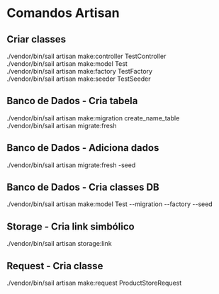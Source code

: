 # Comandos Artisan 

## Criar classes
./vendor/bin/sail artisan make:controller TestController \
./vendor/bin/sail artisan make:model Test \
./vendor/bin/sail artisan make:factory TestFactory \
./vendor/bin/sail artisan make:seeder TestSeeder

## Banco de Dados - Cria tabela
./vendor/bin/sail artisan make:migration create_name_table \
./vendor/bin/sail artisan migrate:fresh

## Banco de Dados - Adiciona dados
./vendor/bin/sail artisan migrate:fresh -seed

## Banco de Dados - Cria classes DB
./vendor/bin/sail artisan make:model Test --migration --factory --seed

## Storage - Cria link simbólico
./vendor/bin/sail artisan storage:link

## Request - Cria classe
./vendor/bin/sail artisan make:request ProductStoreRequest
